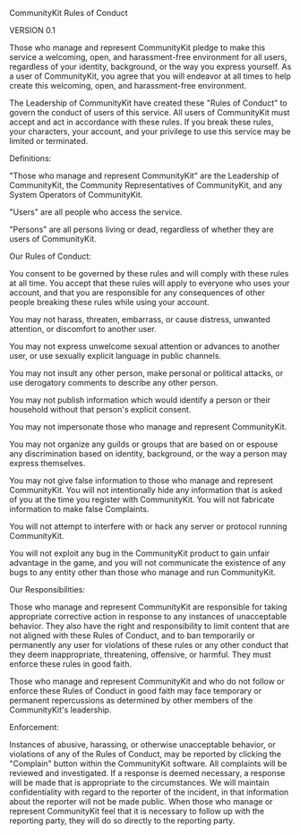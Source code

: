 CommunityKit Rules of Conduct

VERSION 0.1

Those who manage and represent CommunityKit pledge to make this service a welcoming, open, and harassment-free environment for all users, regardless of your identity, background, or the way you express yourself. As a user of CommunityKit, you agree that you will endeavor at all times to help create this welcoming, open, and harassment-free environment.

The Leadership of CommunityKit have created these "Rules of Conduct" to govern the conduct of users of this service. All users of CommunityKit must accept and act in accordance with these rules. If you break these rules, your characters, your account, and your privilege to use this service may be limited or terminated.

Definitions:

"Those who manage and represent CommunityKit" are the Leadership of CommunityKit, the Community Representatives of CommunityKit, and any System Operators of CommunityKit.

"Users" are all people who access the service.

"Persons" are all persons living or dead, regardless of whether they are users of CommunityKit.

Our Rules of Conduct:

You consent to be governed by these rules and will comply with these rules at all time. You accept that these rules will apply to everyone who uses your account, and that you are responsible for any consequences of other people breaking these rules while using your account.

You may not harass, threaten, embarrass, or cause distress, unwanted attention, or discomfort to another user.

You may not express unwelcome sexual attention or advances to another user, or use sexually explicit language in public channels.

You may not insult any other person, make personal or political attacks, or use derogatory comments to describe any other person.

You may not publish information which would identify a person or their household without that person's explicit consent.

You may not impersonate those who manage and represent CommunityKit.

You may not organize any guilds or groups that are based on or espouse any discrimination based on identity, background, or the way a person may express themselves.

You may not give false information to those who manage and represent CommunityKit. You will not intentionally hide any information that is asked of you at the time you register with CommunityKit. You will not fabricate information to make false Complaints.

You will not attempt to interfere with or hack any server or protocol running CommunityKit.

You will not exploit any bug in the CommunityKit product to gain unfair advantage in the game, and you will not communicate the existence of any bugs to any entity other than those who manage and run CommunityKit.

Our Responsibilities:

Those who manage and represent CommunityKit are responsible for taking appropriate corrective action in response to any instances of unacceptable behavior. They also have the right and responsibility to limit content that are not aligned with these Rules of Conduct, and to ban temporarily or permanently any user for violations of these rules or any other conduct that they deem inappropriate, threatening, offensive, or harmful. They must enforce these rules in good faith.

Those who manage and represent CommunityKit and who do not follow or enforce these Rules of Conduct in good faith may face temporary or permanent repercussions as determined by other members of the CommunityKit's leadership.

Enforcement:

Instances of abusive, harassing, or otherwise unacceptable behavior, or violations of any of the Rules of Conduct, may be reported by clicking the "Complain" button within the CommunityKit software. All complaints will be reviewed and investigated. If a response is deemed necessary, a response will be made that is appropriate to the circumstances. We will maintain confidentiality with regard to the reporter of the incident, in that information about the reporter will not be made public. When those who manage or represent CommunityKit feel that it is necessary to follow up with the reporting party, they will do so directly to the reporting party.
